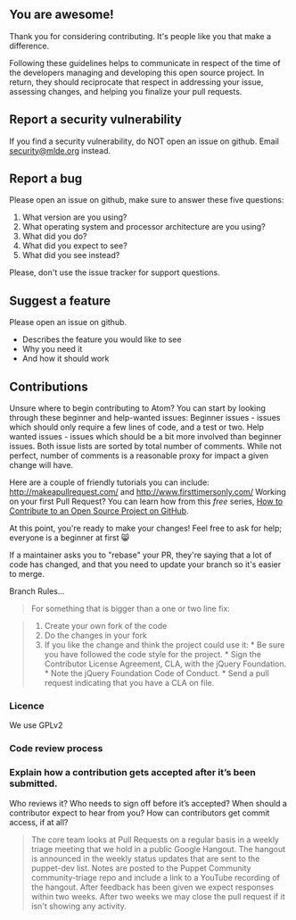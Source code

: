 ## You are awesome!

Thank you for considering contributing. It's people like you that make a difference.

Following these guidelines helps to communicate in respect of the time of the
developers managing and developing this open source project. In return, they should
reciprocate that respect in addressing your issue, assessing changes, and helping
you finalize your pull requests.



## Report a security vulnerability

If you find a security vulnerability, do NOT open an issue on github. Email security@mlde.org instead.



## Report a bug

Please open an issue on github, make sure to answer these five questions:

1. What version are you using?
2. What operating system and processor architecture are you using?
3. What did you do?
4. What did you expect to see?
5. What did you see instead?

Please, don't use the issue tracker for support questions.



## Suggest a feature

Please open an issue on github.

- Describes the feature you would like to see
- Why you need it
- And how it should work



## Contributions

Unsure where to begin contributing to Atom? You can start by looking through these beginner and help-wanted issues:
Beginner issues - issues which should only require a few lines of code, and a test or two.
Help wanted issues - issues which should be a bit more involved than beginner issues.
Both issue lists are sorted by total number of comments. While not perfect, number of comments is a reasonable proxy for impact a given change will have.


Here are a couple of friendly tutorials you can include: http://makeapullrequest.com/ and http://www.firsttimersonly.com/
Working on your first Pull Request? You can learn how from this *free* series, [How to Contribute to an Open Source Project on GitHub](https://egghead.io/series/how-to-contribute-to-an-open-source-project-on-github).


At this point, you're ready to make your changes! Feel free to ask for help; everyone is a beginner at first :smile_cat:

If a maintainer asks you to "rebase" your PR, they're saying that a lot of code has changed, and that you need to update your branch so it's easier to merge.

Branch Rules...

>For something that is bigger than a one or two line fix:

>1. Create your own fork of the code
>2. Do the changes in your fork
>3. If you like the change and think the project could use it:
    * Be sure you have followed the code style for the project.
    * Sign the Contributor License Agreement, CLA, with the jQuery Foundation.
    * Note the jQuery Foundation Code of Conduct.
    * Send a pull request indicating that you have a CLA on file.

### Licence

We use GPLv2


### Code review process

### Explain how a contribution gets accepted after it’s been submitted.
Who reviews it? Who needs to sign off before it’s accepted? When should a contributor expect to hear from you? How can contributors get commit access, if at all?

> The core team looks at Pull Requests on a regular basis in a weekly triage meeting that we hold in a public Google Hangout. The hangout is announced in the weekly status updates that are sent to the puppet-dev list. Notes are posted to the Puppet Community community-triage repo and include a link to a YouTube recording of the hangout.
> After feedback has been given we expect responses within two weeks. After two weeks we may close the pull request if it isn't showing any activity.
